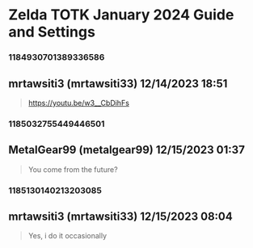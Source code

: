 # Zelda TOTK January 2024 Guide and Settings
### 1184930701389336586
## mrtawsiti3 (mrtawsiti33) 12/14/2023 18:51 

> https://youtu.be/w3__CbDihFs

### 1185032755449446501
## MetalGear99 (metalgear99) 12/15/2023 01:37 

> You come from the future?

### 1185130140213203085
## mrtawsiti3 (mrtawsiti33) 12/15/2023 08:04 

> Yes, i do it occasionally

